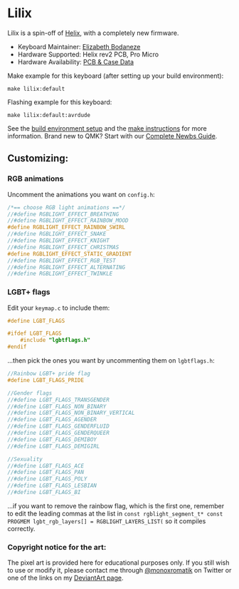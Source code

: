 # Lilix

Lilix is a spin-off of [Helix](https://github.com/MakotoKurauchi/helix), with a completely new firmware.

* Keyboard Maintainer: [Elizabeth Bodaneze](https://github.com/tanshoku)
* Hardware Supported: Helix rev2 PCB, Pro Micro
* Hardware Availability: [PCB & Case Data](https://github.com/MakotoKurauchi/helix)

Make example for this keyboard (after setting up your build environment):

    make lilix:default

Flashing example for this keyboard:

    make lilix:default:avrdude

See the [build environment setup](https://docs.qmk.fm/#/getting_started_build_tools) and the [make instructions](https://docs.qmk.fm/#/getting_started_make_guide) for more information. Brand new to QMK? Start with our [Complete Newbs Guide](https://docs.qmk.fm/#/newbs).



## Customizing:


### RGB animations

Uncomment the animations you want on `config.h`:

```C
/*== choose RGB light animations ==*/
//#define RGBLIGHT_EFFECT_BREATHING
//#define RGBLIGHT_EFFECT_RAINBOW_MOOD
#define RGBLIGHT_EFFECT_RAINBOW_SWIRL
//#define RGBLIGHT_EFFECT_SNAKE
//#define RGBLIGHT_EFFECT_KNIGHT
//#define RGBLIGHT_EFFECT_CHRISTMAS
#define RGBLIGHT_EFFECT_STATIC_GRADIENT
//#define RGBLIGHT_EFFECT_RGB_TEST
//#define RGBLIGHT_EFFECT_ALTERNATING
//#define RGBLIGHT_EFFECT_TWINKLE
```


### LGBT+ flags

Edit your `keymap.c` to include them:

```C
#define LGBT_FLAGS

#ifdef LGBT_FLAGS
    #include "lgbtflags.h"
#endif
```

...then pick the ones you want by uncommenting them on `lgbtflags.h`:

```C
//Rainbow LGBT+ pride flag
#define LGBT_FLAGS_PRIDE

//Gender flags
//#define LGBT_FLAGS_TRANSGENDER
//#define LGBT_FLAGS_NON_BINARY
//#define LGBT_FLAGS_NON_BINARY_VERTICAL
//#define LGBT_FLAGS_AGENDER
//#define LGBT_FLAGS_GENDERFLUID
//#define LGBT_FLAGS_GENDERQUEER
//#define LGBT_FLAGS_DEMIBOY
//#define LGBT_FLAGS_DEMIGIRL

//Sexuality
//#define LGBT_FLAGS_ACE
//#define LGBT_FLAGS_PAN
//#define LGBT_FLAGS_POLY
//#define LGBT_FLAGS_LESBIAN
//#define LGBT_FLAGS_BI
```

...if you want to remove the rainbow flag, which is the first one, remember to edit the leading commas at the list in `const rgblight_segment_t* const PROGMEM lgbt_rgb_layers[] = RGBLIGHT_LAYERS_LIST(` so it compiles correctly.


### Copyright notice for the art:

The pixel art is provided here for educational purposes only. If you still wish to use or modify it, please contact me through [@monoxromatik](https://twitter.com/monoxromatik) on Twitter or one of the links on my [DeviantArt page](https://www.deviantart.com/idioticbat).
